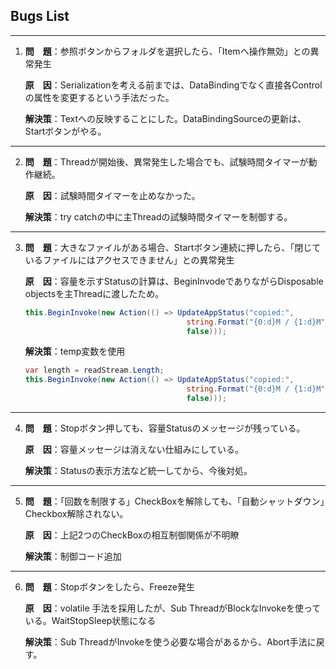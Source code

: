 ## Bugs List

***
1.  **問　題**：参照ボタンからフォルダを選択したら、「Itemへ操作無効」との異常発生
    
    **原　因**：Serializationを考える前までは、DataBindingでなく直接各Controlの属性を変更するという手法だった。

    **解決策**：Textへの反映することにした。DataBindingSourceの更新は、Startボタンがやる。

***
2.  **問　題**：Threadが開始後、異常発生した場合でも、試験時間タイマーが動作継続。
    
    **原　因**：試験時間タイマーを止めなかった。

    **解決策**：try catchの中に主Threadの試験時間タイマーを制御する。

***
3.  **問　題**：大きなファイルがある場合、Startボタン連続に押したら、「閉じているファイルにはアクセスできません」との異常発生
    
    **原　因**：容量を示すStatusの計算は、BeginInvodeでありながらDisposable objectsを主Threadに渡したため。
    
    ```csharp
    this.BeginInvoke(new Action(() => UpdateAppStatus("copied:",
                                        string.Format("{0:d}M / {1:d}M", bytes / 1024 / 1024, readStream.Length / 1024 / 1024),
                                        false)));
    ```

    **解決策**：temp変数を使用
    ```csharp
    var length = readStream.Length;
    this.BeginInvoke(new Action(() => UpdateAppStatus("copied:",
                                        string.Format("{0:d}M / {1:d}M", bytes / 1024 / 1024, length / 1024 / 1024),
                                        false)));
    ```

***
4.  **問　題**：Stopボタン押しても、容量Statusのメッセージが残っている。
    
    **原　因**：容量メッセージは消えない仕組みにしている。

    **解決策**：Statusの表示方法など統一してから、今後対処。
	
***
5.  **問　題**：「回数を制限する」CheckBoxを解除しても、「自動シャットダウン」Checkbox解除されない。
    
    **原　因**：上記2つのCheckBoxの相互制御関係が不明瞭

    **解決策**：制御コード追加
***
6.  **問　題**：Stopボタンをしたら、Freeze発生
    
    **原　因**：volatile 手法を採用したが、Sub ThreadがBlockなInvokeを使っている。WaitStopSleep状態になる

    **解決策**：Sub ThreadがInvokeを使う必要な場合があるから、Abort手法に戻す。

